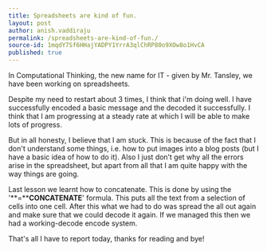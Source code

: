 ```yaml
---
title: Spreadsheets are kind of fun.
layout: post
author: anish.vaddiraju
permalink: /spreadsheets-are-kind-of-fun./
source-id: 1mqdY7Sf6HHajYADPY1YrrA3qlChRP80o9XOw8o1HvCA
published: true
---
```

In Computational Thinking, the new name for IT - given by Mr. Tansley, we have been working on spreadsheets. 

Despite my need to restart about 3 times, I think that i'm doing well. I have successfully encoded a basic message and the  decoded it successfully. I think that I am progressing at a steady rate at which I will be able to make lots of progress. 

But in all honesty, I believe that I am stuck. This is because of the fact that I don't understand some things, i.e. how to put images into a blog posts (but I have a basic idea of how to do it). Also I just don’t get why all the errors arise in the spreadsheet, but apart from all that I am quite happy with the way things are going. 

Last lesson we learnt how to concatenate. This is done by using the '**=****CONCATENATE**' formula. This puts all the text from a selection of cells into one cell. After this what we had to do was spread the all out again and make sure that we could decode it again. If we managed this then we had a working-decode encode system. 

That's all I have to report today, thanks for reading and bye!

